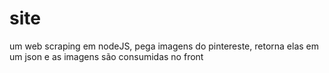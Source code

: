 # site
um web scraping em nodeJS, pega imagens do pintereste, retorna elas em um json e as imagens são consumidas no front
